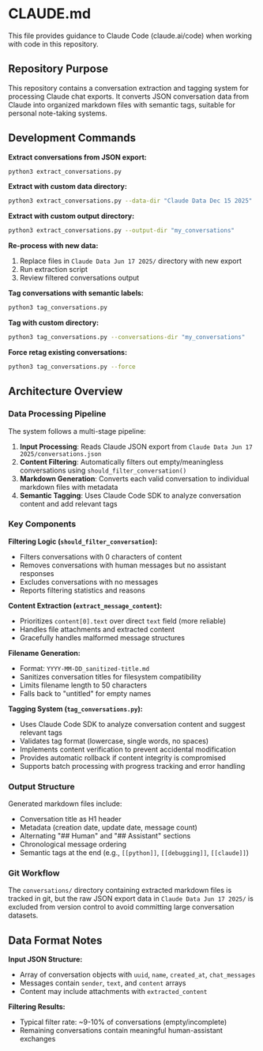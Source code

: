 # CLAUDE.md

This file provides guidance to Claude Code (claude.ai/code) when working with code in this repository.

## Repository Purpose

This repository contains a conversation extraction and tagging system for processing Claude chat exports. It converts JSON conversation data from Claude into organized markdown files with semantic tags, suitable for personal note-taking systems.

## Development Commands

**Extract conversations from JSON export:**
```bash
python3 extract_conversations.py
```

**Extract with custom data directory:**
```bash
python3 extract_conversations.py --data-dir "Claude Data Dec 15 2025"
```

**Extract with custom output directory:**
```bash
python3 extract_conversations.py --output-dir "my_conversations"
```

**Re-process with new data:**
1. Replace files in `Claude Data Jun 17 2025/` directory with new export
2. Run extraction script
3. Review filtered conversations output

**Tag conversations with semantic labels:**
```bash
python3 tag_conversations.py
```

**Tag with custom directory:**
```bash
python3 tag_conversations.py --conversations-dir "my_conversations"
```

**Force retag existing conversations:**
```bash
python3 tag_conversations.py --force
```

## Architecture Overview

### Data Processing Pipeline

The system follows a multi-stage pipeline:

1. **Input Processing**: Reads Claude JSON export from `Claude Data Jun 17 2025/conversations.json`
2. **Content Filtering**: Automatically filters out empty/meaningless conversations using `should_filter_conversation()`
3. **Markdown Generation**: Converts each valid conversation to individual markdown files with metadata
4. **Semantic Tagging**: Uses Claude Code SDK to analyze conversation content and add relevant tags

### Key Components

**Filtering Logic (`should_filter_conversation`):**
- Filters conversations with 0 characters of content
- Removes conversations with human messages but no assistant responses
- Excludes conversations with no messages
- Reports filtering statistics and reasons

**Content Extraction (`extract_message_content`):**
- Prioritizes `content[0].text` over direct `text` field (more reliable)
- Handles file attachments and extracted content
- Gracefully handles malformed message structures

**Filename Generation:**
- Format: `YYYY-MM-DD_sanitized-title.md`
- Sanitizes conversation titles for filesystem compatibility
- Limits filename length to 50 characters
- Falls back to "untitled" for empty names

**Tagging System (`tag_conversations.py`):**
- Uses Claude Code SDK to analyze conversation content and suggest relevant tags
- Validates tag format (lowercase, single words, no spaces)
- Implements content verification to prevent accidental modification
- Provides automatic rollback if content integrity is compromised
- Supports batch processing with progress tracking and error handling

### Output Structure

Generated markdown files include:
- Conversation title as H1 header
- Metadata (creation date, update date, message count)
- Alternating "## Human" and "## Assistant" sections
- Chronological message ordering
- Semantic tags at the end (e.g., `[[python]]`, `[[debugging]]`, `[[claude]]`)

### Git Workflow

The `conversations/` directory containing extracted markdown files is tracked in git, but the raw JSON export data in `Claude Data Jun 17 2025/` is excluded from version control to avoid committing large conversation datasets.

## Data Format Notes

**Input JSON Structure:**
- Array of conversation objects with `uuid`, `name`, `created_at`, `chat_messages`
- Messages contain `sender`, `text`, and `content` arrays
- Content may include attachments with `extracted_content`

**Filtering Results:**
- Typical filter rate: ~9-10% of conversations (empty/incomplete)
- Remaining conversations contain meaningful human-assistant exchanges
